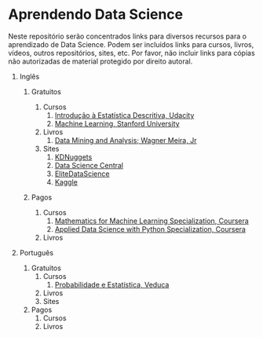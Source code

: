 # Aprendendo Data Science

Neste repositório serão concentrados links para diversos recursos para o
aprendizado de Data Science. Podem ser incluídos links para cursos, livros,
vídeos, outros repositórios, sites, etc. Por favor, não incluir links para
cópias não autorizadas de material protegido por direito autoral.

1. Inglês
    1. Gratuitos
        1. Cursos
             1. [Introdução à Estatística Descritiva, Udacity](https://br.udacity.com/course/intro-to-descriptive-statistics--ud827)
             1. [Machine Learning, Stanford University](https://www.coursera.org/learn/machine-learning)
        1. Livros
            1. [Data Mining and Analysis; Wagner Meira, Jr](http://www.dataminingbook.info)
        1. Sites
            1. [KDNuggets](https://www.kdnuggets.com/)
            1. [Data Science Central](https://www.datasciencecentral.com/)
            1. [EliteDataScience](https://elitedatascience.com/)
            1. [Kaggle](https://www.kaggle.com/)

    1. Pagos
        1. Cursos
            1. [Mathematics for Machine Learning Specialization, Coursera](https://www.coursera.org/specializations/mathematics-machine-learning)
            1. [Applied Data Science with Python Specialization, Coursera](https://www.coursera.org/specializations/data-science-python)
        1. Livros

2. Português
    1. Gratuitos
        1. Cursos
            1. [Probabilidade e Estatística, Veduca](https://veduca.org/p/probabilidade-e-estatistica)
        1. Livros
        1. Sites
    1. Pagos
        1. Cursos
        1. Livros
